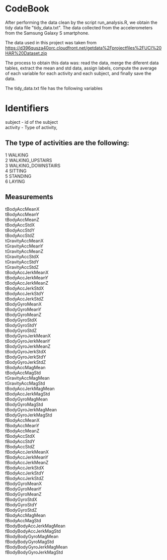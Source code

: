 # CodeBook

After performing the data clean by the script run_analysis.R, we obtain the tidy data file "tidy_data.txt". The data collected from the accelerometers from the Samsung Galaxy S smartphone. 

The data used in this project was taken from https://d396qusza40orc.cloudfront.net/getdata%2Fprojectfiles%2FUCI%20HAR%20Dataset.zip

The process to obtain this data was: read the data, merge the diferent data tables, extract the mean and std data, assign labels,  compute the average of each variable for each activity and each subject, and finally save the data.

The tidy_data.txt file has the following variables

# Identifiers
subject - id of the subject  
activity - Type of activity, 

## The type of activities are the following:
1 WALKING  
2 WALKING_UPSTAIRS  
3 WALKING_DOWNSTAIRS  
4 SITTING  
5 STANDING  
6 LAYING  

## Measurements 

tBodyAccMeanX    
tBodyAccMeanY    
tBodyAccMeanZ    
tBodyAccStdX    
tBodyAccStdY    
tBodyAccStdZ    
tGravityAccMeanX    
tGravityAccMeanY  
tGravityAccMeanZ  
tGravityAccStdX  
tGravityAccStdY  
tGravityAccStdZ  
tBodyAccJerkMeanX  
tBodyAccJerkMeanY  
tBodyAccJerkMeanZ  
tBodyAccJerkStdX  
tBodyAccJerkStdY  
tBodyAccJerkStdZ  
tBodyGyroMeanX  
tBodyGyroMeanY  
tBodyGyroMeanZ  
tBodyGyroStdX  
tBodyGyroStdY  
tBodyGyroStdZ  
tBodyGyroJerkMeanX  
tBodyGyroJerkMeanY  
tBodyGyroJerkMeanZ  
tBodyGyroJerkStdX  
tBodyGyroJerkStdY  
tBodyGyroJerkStdZ  
tBodyAccMagMean  
tBodyAccMagStd  
tGravityAccMagMean  
tGravityAccMagStd  
tBodyAccJerkMagMean  
tBodyAccJerkMagStd  
tBodyGyroMagMean  
tBodyGyroMagStd  
tBodyGyroJerkMagMean  
tBodyGyroJerkMagStd  
fBodyAccMeanX  
fBodyAccMeanY  
fBodyAccMeanZ  
fBodyAccStdX  
fBodyAccStdY  
fBodyAccStdZ  
fBodyAccJerkMeanX  
fBodyAccJerkMeanY  
fBodyAccJerkMeanZ  
fBodyAccJerkStdX  
fBodyAccJerkStdY  
fBodyAccJerkStdZ  
fBodyGyroMeanX  
fBodyGyroMeanY  
fBodyGyroMeanZ  
fBodyGyroStdX  
fBodyGyroStdY  
fBodyGyroStdZ  
fBodyAccMagMean  
fBodyAccMagStd  
fBodyBodyAccJerkMagMean  
fBodyBodyAccJerkMagStd  
fBodyBodyGyroMagMean  
fBodyBodyGyroMagStd  
fBodyBodyGyroJerkMagMean  
fBodyBodyGyroJerkMagStd  